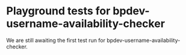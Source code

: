 # Playground tests for bpdev-username-availability-checker
We are still awaiting the first test run for bpdev-username-availability-checker.
